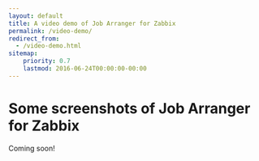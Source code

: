 ```yaml
---
layout: default
title: A video demo of Job Arranger for Zabbix
permalink: /video-demo/
redirect_from:
  - /video-demo.html
sitemap:
    priority: 0.7
    lastmod: 2016-06-24T00:00:00-00:00
---
```


# <i class="fa fa-film"></i> Some screenshots of Job Arranger for Zabbix

Coming soon!
